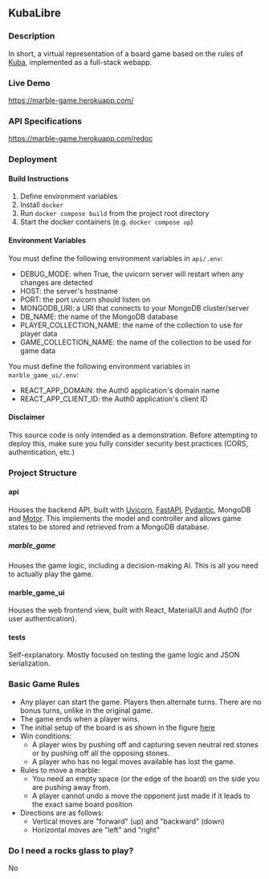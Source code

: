 ## KubaLibre

### Description
In short, a virtual representation of a board game based on the rules of [Kuba](https://boardgamegeek.com/boardgame/1337/kuba),
implemented as a full-stack webapp.

### Live Demo
https://marble-game.herokuapp.com/

### API Specifications
https://marble-game.herokuapp.com/redoc

### Deployment
#### Build Instructions
1. Define environment variables
2. Install `docker`
3. Run `docker compose build` from the project root directory
4. Start the docker containers (e.g. `docker compose up`)

#### Environment Variables
You must define the following environment variables in `api/.env`:
* DEBUG_MODE: when True, the uvicorn server will restart when any changes are detected
* HOST: the server's hostname
* PORT: the port uvicorn should listen on
* MONGODB_URI: a URI that connects to your MongoDB cluster/server
* DB_NAME: the name of the MongoDB database
* PLAYER_COLLECTION_NAME: the name of the collection to use for player data
* GAME_COLLECTION_NAME: the name of the collection to be used for game data

You must define the following environment variables in `marble_game_ui/.env`:
* REACT_APP_DOMAIN: the Auth0 application's domain name
* REACT_APP_CLIENT_ID: the Auth0 application's client ID

#### Disclaimer
This source code is only intended as a demonstration. Before attempting to deploy this, make sure you fully consider
security best practices (CORS, authentication, etc.)

### Project Structure
#### api
Houses the backend API, built with [Uvicorn](https://www.uvicorn.org/), [FastAPI](https://fastapi.tiangolo.com/), [Pydantic](https://pydantic-docs.helpmanual.io/),
MongoDB and [Motor](https://motor.readthedocs.io/en/stable/). This implements the model and controller and allows game states
to be stored and retrieved from a MongoDB database.
##### marble_game
Houses the game logic, including a decision-making AI. This is all you need to actually play the game.
#### marble_game_ui
Houses the web frontend view, built with React, MaterialUI and Auth0 (for user authentication).
#### tests
Self-explanatory. Mostly focused on testing the game logic and JSON serialization.

### Basic Game Rules
- Any player can start the game. Players then alternate turns. There are no bonus turns, unlike in the original game.
- The game ends when a player wins.
- The initial setup of the board is as shown in the figure [here](https://sites.google.com/site/boardandpieces/list-of-games/kuba)
- Win conditions:
  - A player wins by pushing off and capturing seven neutral red stones or by pushing off all the opposing stones.
  - A player who has no legal moves available has lost the game.
- Rules to move a marble:
  - You need an empty space (or the edge of the board) on the side you are pushing away from.
  - A player cannot undo a move the opponent just made if it leads to the exact same board position
- Directions are as follows:
  - Vertical moves are "forward" (up) and "backward" (down)
  - Horizontal moves are "left" and "right"

### Do I need a rocks glass to play?
No
